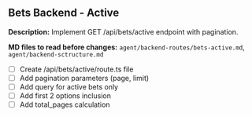 ## Bets Backend - Active

**Description:** Implement GET /api/bets/active endpoint with pagination.

**MD files to read before changes:** `agent/backend-routes/bets-active.md`, `agent/backend-sctructure.md`

- [ ] Create /api/bets/active/route.ts file
- [ ] Add pagination parameters (page, limit)
- [ ] Add query for active bets only
- [ ] Add first 2 options inclusion
- [ ] Add total_pages calculation
